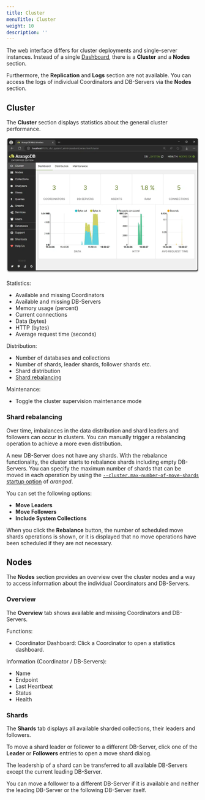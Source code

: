 ```yaml
---
title: Cluster
menuTitle: Cluster
weight: 10
description: ''
---
```

The web interface differs for cluster deployments and single-server instances.
Instead of a single [Dashboard](dashboard.md), there
is a **Cluster** and a **Nodes** section.

Furthermore, the **Replication** and **Logs** section are not available.
You can access the logs of individual Coordinators and DB-Servers via the
**Nodes** section.

## Cluster

The **Cluster** section displays statistics about the general cluster performance.

![Web Interface Cluster Dashboard](../../../../images/ui-cluster-dashboard312.webp)

Statistics:

- Available and missing Coordinators
- Available and missing DB-Servers
- Memory usage (percent)
- Current connections
- Data (bytes)
- HTTP (bytes)
- Average request time (seconds)

Distribution:

- Number of databases and collections
- Number of shards, leader shards, follower shards etc.
- Shard distribution
- [Shard rebalancing](#shard-rebalancing)

Maintenance:

- Toggle the cluster supervision maintenance mode

### Shard rebalancing

Over time, imbalances in the data distribution and shard leaders and followers
can occur in clusters. You can manually trigger a rebalancing operation to
achieve a more even distribution.

A new DB-Server does not have any shards. With the rebalance functionality, the
cluster starts to rebalance shards including empty DB-Servers. You can specify
the maximum number of shards that can be moved in each operation by using the
[`--cluster.max-number-of-move-shards` startup option](../arangodb-server/options.md#--clustermax-number-of-move-shards)
of _arangod_.

You can set the following options:
- **Move Leaders**
- **Move Followers**
- **Include System Collections**

When you click the **Rebalance** button, the number of scheduled move shards
operations is shown, or it is displayed that no move operations have been
scheduled if they are not necessary.

## Nodes

The **Nodes** section provides an overview over the cluster nodes and a way to
access information about the individual Coordinators and DB-Servers.

### Overview

The **Overview** tab shows available and missing Coordinators and DB-Servers.

Functions:

- Coordinator Dashboard: Click a Coordinator to open a statistics dashboard.

Information (Coordinator / DB-Servers):

- Name
- Endpoint
- Last Heartbeat
- Status
- Health

### Shards

The **Shards** tab displays all available sharded collections, their leaders
and followers.

To move a shard leader or follower to a different DB-Server, click one of the
**Leader** or **Followers** entries to open a move shard dialog.

The leadership of a shard can be transferred to all available DB-Servers except
the current leading DB-Server.

You can move a follower to a different DB-Server if it is available and neither
the leading DB-Server or the following DB-Server itself.
